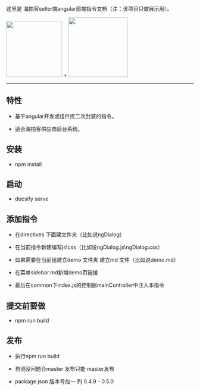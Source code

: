 这里是 海拍客seller端angular前端指令文档（注：该项目只做展示用）。

<div class="pic-plus">
  <img width="150" src="//staticonline.hipac.cn/mallpc/other/toplogo.png">
  <span>+</span>
  <img width="160" src="http://staticonline.hipac.cn/sp/tp/content/201812/12241717325295_498x449.jpg">
</div>

---

## 特性

- 基于angular开发或组件库二次封装的指令。

- 适合海拍客供应商后台系统。


## 安装

- npm install


## 启动
- docsify serve


## 添加指令
- 在directives 下面建文件夹（比如说ngDialog）

- 在当前指令新建编写js\css（比如说ngDialog.js\ngDialog.css）

- 如果需要在当前组建立demo 文件夹 建立md 文件（比如说demo.md）

- 在菜单sidebar.md新增demo页链接

- 最后在common下index.js的控制器mainController中注入本指令


## 提交前要做
- npm run build


## 发布
- 执行npm run build

- 自测没问题合master 发布只能 master发布

- package.json 版本号加一 列 0.4.9 - 0.5.0




